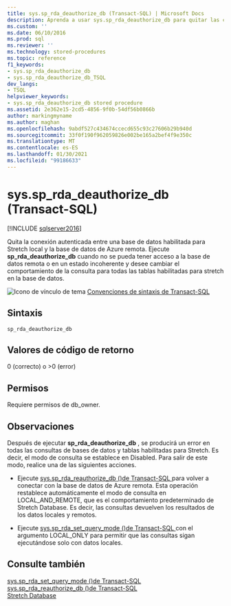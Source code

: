 ```yaml
---
title: sys.sp_rda_deauthorize_db (Transact-SQL) | Microsoft Docs
description: Aprenda a usar sys.sp_rda_deauthorize_db para quitar las conexiones autenticadas entre las bases de datos habilitadas para Stretch locales y las bases de datos remotas de Azure.
ms.custom: ''
ms.date: 06/10/2016
ms.prod: sql
ms.reviewer: ''
ms.technology: stored-procedures
ms.topic: reference
f1_keywords:
- sys.sp_rda_deauthorize_db
- sys.sp_rda_deauthorize_db_TSQL
dev_langs:
- TSQL
helpviewer_keywords:
- sys.sp_rda_deauthorize_db stored procedure
ms.assetid: 2e362e15-2cd5-4856-9f0b-54df56b0866b
author: markingmyname
ms.author: maghan
ms.openlocfilehash: 9abdf527c434674ccecd655c93c27606b29b940d
ms.sourcegitcommit: 33f0f190f962059826e002be165a2bef4f9e350c
ms.translationtype: MT
ms.contentlocale: es-ES
ms.lasthandoff: 01/30/2021
ms.locfileid: "99186633"
---
```

# <a name="syssp_rda_deauthorize_db-transact-sql"></a>sys.sp_rda_deauthorize_db (Transact-SQL)
[!INCLUDE [sqlserver2016](../../includes/applies-to-version/sqlserver2016.md)]

  Quita la conexión autenticada entre una base de datos habilitada para Stretch local y la base de datos de Azure remota. Ejecute **sp_rda_deauthorize_db**  cuando no se pueda tener acceso a la base de datos remota o en un estado incoherente y desee cambiar el comportamiento de la consulta para todas las tablas habilitadas para stretch en la base de datos.  
  
 ![Icono de vínculo de tema](../../database-engine/configure-windows/media/topic-link.gif "Icono de vínculo de tema") [Convenciones de sintaxis de Transact-SQL](../../t-sql/language-elements/transact-sql-syntax-conventions-transact-sql.md)  
  
## <a name="syntax"></a>Sintaxis  
  
```  
sp_rda_deauthorize_db   
```  
  
## <a name="return-code-values"></a>Valores de código de retorno  
 0 (correcto) o >0 (error)  
  
## <a name="permissions"></a>Permisos  
 Requiere permisos de db_owner.  
  
## <a name="remarks"></a>Observaciones  
 Después de ejecutar **sp_rda_deauthorize_db** , se producirá un error en todas las consultas de bases de datos y tablas habilitadas para Stretch. Es decir, el modo de consulta se establece en Disabled. Para salir de este modo, realice una de las siguientes acciones.  
  
-   Ejecute [sys.sp_rda_reauthorize_db &#40;&#41;de Transact-SQL ](../../relational-databases/system-stored-procedures/sys-sp-rda-reauthorize-db-transact-sql.md) para volver a conectar con la base de datos de Azure remota. Esta operación restablece automáticamente el modo de consulta en LOCAL_AND_REMOTE, que es el comportamiento predeterminado de Stretch Database. Es decir, las consultas devuelven los resultados de los datos locales y remotos.  
  
-   Ejecute [sys.sp_rda_set_query_mode &#40;&#41;de Transact-SQL ](../../relational-databases/system-stored-procedures/sys-sp-rda-set-query-mode-transact-sql.md) con el argumento LOCAL_ONLY para permitir que las consultas sigan ejecutándose solo con datos locales.  
  
## <a name="see-also"></a>Consulte también  
 [sys.sp_rda_set_query_mode &#40;&#41;de Transact-SQL ](../../relational-databases/system-stored-procedures/sys-sp-rda-set-query-mode-transact-sql.md)   
 [sys.sp_rda_reauthorize_db &#40;&#41;de Transact-SQL ](../../relational-databases/system-stored-procedures/sys-sp-rda-reauthorize-db-transact-sql.md)   
 [Stretch Database](../../sql-server/stretch-database/stretch-database.md)  
  
  
